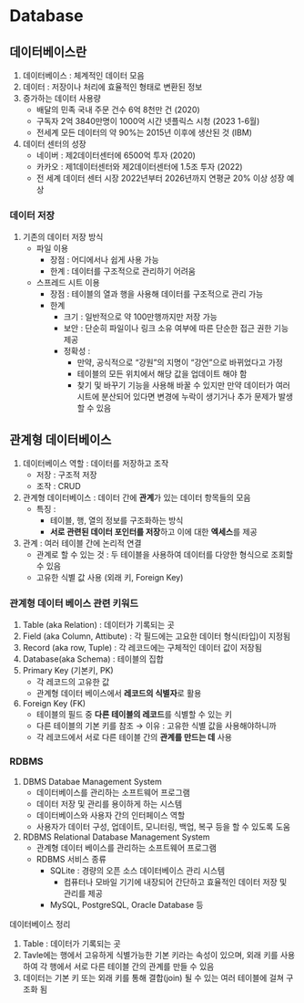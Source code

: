 # Database

## 데이터베이스란

1. 데이터베이스 : 체계적인 데이터 모음
2. 데이터 : 저장이나 처리에 효율적인 형태로 변환된 정보
3. 증가하는 데이터 사용량
    - 배달의 민족 국내 주문 건수 6억 8천만 건 (2020)
    - 구독자 2억 3840만명이 1000억 시간 넷플릭스 시청 (2023 1-6월)
    - 전세계 모든 데이터의 약 90%는 2015년 이후에 생산된 것 (IBM)
4. 데이터 센터의 성장
    - 네이버 : 제2데이터센터에 6500억 투자 (2020)
    - 카카오 : 제1데이터센터와 제2데이터센터에 1.5조 투자 (2022)
    - 전 세계 데이터 센터 시장 2022년부터 2026년까지 연평균 20% 이상 성장 예상

### 데이터  저장

1. 기존의 데이터 저장 방식
    - 파일 이용
        - 장점 : 어디에서나 쉽게 사용 가능
        - 한계 : 데이터를 구조적으로 관리하기 어려움
    - 스프레드 시트 이용
        - 장점 : 테이블의 열과 행을 사용해 데이터를 구조적으로 관리 가능
        - 한계
            - 크기 : 일반적으로 약 100만행까지만 저장 가능
            - 보안 : 단순히 파일이나 링크 소유 여부에 따른 단순한 접근 권한 기능 제공
            - 정확성 :
                - 만약, 공식적으로 “강원”의 지명이 “강언”으로 바뀌었다고 가정
                - 테이블의 모든 위치에서 해당 값을 업데이트 해야 함
                - 찾기 및 바꾸기 기능을 사용해 바꿀 수 있지만 만약 데이터가 여러 시트에 분산되어 있다면 변경에 누락이 생기거나 추가 문제가 발생할 수 있음

## 관계형 데이터베이스

1. 데이터베이스 역할 : 데이터를 저장하고 조작
    - 저장 : 구조적 저장
    - 조작 : CRUD
2. 관계형 데이터베이스 : 데이터 간에 **관계**가 있는 데이터 항목들의 모음
    - 특징 :
        - 테이블, 행, 열의 정보를 구조화하는 방식
        - **서로 관련된 데이터 포인터를 저장**하고 이에 대한 **엑세스**를 제공
3. 관계 : 여러 테이블 간에 논리적 연결
    - 관계로 할 수 있는 것 : 두 테이블을 사용하여 데이터를 다양한 형식으로 조회할 수 있음
    - 고유한 식별 값 사용 (외래 키, Foreign Key)

### 관계형 데이터 베이스 관련 키워드

1. Table (aka Relation) : 데이터가 기록되는 곳
2. Field (aka Column, Attibute) : 각 필드에는 고요한 데이터 형식(타입)이 지정됨
3. Record (aka row, Tuple) : 각 레코드에는 구체적인 데이터 값이 저장됨
4. Database(aka Schema) : 테이블의 집합
5. Primary Key (기본키, PK)
    - 각 레코드의 고유한 값
    - 관계형 데이터 베이스에서 **레코드의 식별자**로 활용
6. Foreign Key (FK)
    - 테이블의 필드 중 **다른 테이블의 레코드**를 식별할 수 있는 키
    - 다른 테이블의 기본 키를 참조 → 이유 : 고유한 식별 값을 사용해야하니까
    - 각 레코드에서 서로 다른 테이블 간의 **관계를 만드는 데** 사용

### RDBMS

1. DBMS Databae Management System
    - 데이터베이스를 관리하는 소프트웨어 프로그램
    - 데이터 저장 및 관리를 용이하게 하는 시스템
    - 데이터베이스와 사용자 간의 인터페이스 역할
    - 사용자가 데이터 구성, 업데이트, 모니터링, 백업, 복구 등을 할 수 있도록 도움
2. RDBMS Relational Database Management System
    - 관계형 데이터 베이스를 관리하는 소프트웨어 프로그램
    - RDBMS 서비스 종류
        - SQLite : 경량의 오픈 소스 데이터베이스 관리 시스템
            - 컴퓨터나 모바일 기기에 내장되어 간단하고 효율적인 데이터 저장 및 관리를 제공
        - MySQL, PostgreSQL, Oracle Database 등

<aside>

데이터베이스 정리

1. Table : 데이터가 기록되는 곳
2. Tavle에는 행에서 고유하게 식별가능한 기본 키라는 속성이 있으며, 외래 키를 사용하여 각 행에서 서로 다른 테이블 간의 관계를 만들 수 있음
3. 데이터는 기본 키 또는 외래 키를 통해 결합(join) 될 수 있는 여러 테이블에 걸쳐 구조화 됨
</aside>
